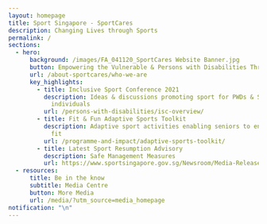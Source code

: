 ```yaml
---
layout: homepage
title: Sport Singapore - SportCares
description: Changing Lives through Sports
permalink: /
sections:
  - hero:
      background: /images/FA_041120_SportCares Website Banner.jpg
      button: Empowering the Vulnerable & Persons with Disabilities Through Sport
      url: /about-sportcares/who-we-are
      key_highlights:
        - title: Inclusive Sport Conference 2021
          description: Ideas & discussions promoting sport for PWDs & Special Needs
            individuals
          url: /persons-with-disabilities/isc-overview/
        - title: Fit & Fun Adaptive Sports Toolkit
          description: Adaptive sport activities enabling seniors to enjoy sport and stay
            fit
          url: /programme-and-impact/adaptive-sports-toolkit/
        - title: Latest Sport Resumption Advisory
          description: Safe Management Measures
          url: https://www.sportsingapore.gov.sg/Newsroom/Media-Releases/2021/April/Addendum-To-Information-On-Organising-Sport-Event-Pilots
  - resources:
      title: Be in the know
      subtitle: Media Centre
      button: More Media
      url: /media/?utm_source=media_homepage
notification: "\n"
---
```

